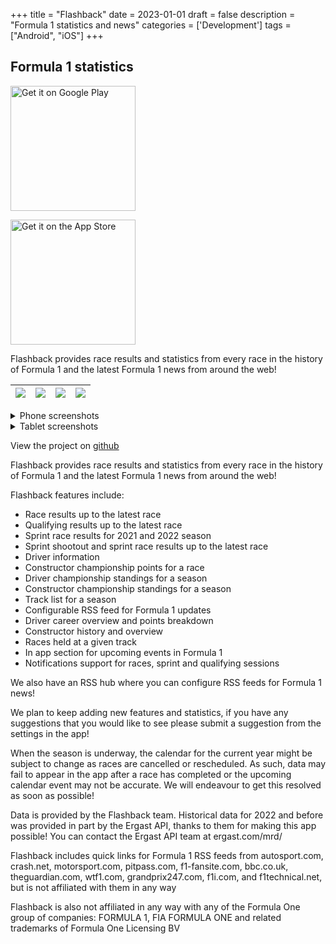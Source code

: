 +++
title = "Flashback"
date = 2023-01-01
draft = false
description = "Formula 1 statistics and news"
categories = ['Development']
tags = ["Android", "iOS"]
+++

## Formula 1 statistics

<a class="google-play" href='https://play.google.com/store/apps/details?id=tmg.flashback'><img width="200" alt='Get it on Google Play' src='/img/google-play.png'/></a> 

<a class="apple-appstore" href="https://apps.apple.com/us/app/flashback-f1-results/id6748612648"><img width="200" alt="Get it on the App Store" src='/img/app-store.png'></a>

Flashback provides race results and statistics from every race in the history of Formula 1 and the latest Formula 1 news from around the web!

| ![](/img/projects/flashback/phone/screenshot1.png) | ![](/img/projects/flashback/phone/screenshot2.png) | ![](/img/projects/flashback/phone/screenshot3.png) | ![](/img/projects/flashback/phone/screenshot4.png) | 
|---|---|---|---|

<details>

<summary>Phone screenshots</summary>

| ![](/img/projects/flashback/phone/screenshot1.png) | ![](/img/projects/flashback/phone/screenshot2.png) | ![](/img/projects/flashback/phone/screenshot3.png) | ![](/img/projects/flashback/phone/screenshot4.png) | 
|---|---|---|---|
| ![](/img/projects/flashback/phone/screenshot5.png) | ![](/img/projects/flashback/phone/screenshot6.png) | ![](/img/projects/flashback/phone/screenshot7.png) | ![](/img/projects/flashback/phone/screenshot8.png) | 

</details>

<details>

<summary>Tablet screenshots</summary>

| ![](/img/projects/flashback/tablet/screenshot1.png) | ![](/img/projects/flashback/tablet/screenshot2.png) | ![](/img/projects/flashback/tablet/screenshot3.png) | ![](/img/projects/flashback/tablet/screenshot4.png) | 
|---|---|---|---|
| ![](/img/projects/flashback/tablet/screenshot5.png) | ![](/img/projects/flashback/tablet/screenshot6.png) | ![](/img/projects/flashback/tablet/screenshot7.png) | ![](/img/projects/flashback/tablet/screenshot8.png) | 

</details>

View the project on [github](https://github.com/thementalgoose/kmp-flashback)

Flashback provides race results and statistics from every race in the history of Formula 1 and the latest Formula 1 news from around the web!

Flashback features include:
- Race results up to the latest race
- Qualifying results up to the latest race
- Sprint race results for 2021 and 2022 season
- Sprint shootout and sprint race results up to the latest race
- Driver information
- Constructor championship points for a race
- Driver championship standings for a season
- Constructor championship standings for a season
- Track list for a season
- Configurable RSS feed for Formula 1 updates
- Driver career overview and points breakdown
- Constructor history and overview
- Races held at a given track
- In app section for upcoming events in Formula 1
- Notifications support for races, sprint and qualifying sessions

We also have an RSS hub where you can configure RSS feeds for Formula 1 news!

We plan to keep adding new features and statistics, if you have any suggestions that you would like to see please submit a suggestion from the settings in the app!

When the season is underway, the calendar for the current year might be subject to change as races are cancelled or rescheduled. As such, data may fail to appear in the app after a race has completed or the upcoming calendar event may not be accurate. We will endeavour to get this resolved as soon as possible!

Data is provided by the Flashback team. Historical data for 2022 and before was provided in part by the Ergast API, thanks to them for making this app possible! You can contact the Ergast API team at ergast.com/mrd/

Flashback includes quick links for Formula 1 RSS feeds from autosport.com, crash.net, motorsport.com, pitpass.com, f1-fansite.com, bbc.co.uk, theguardian.com, wtf1.com, grandprix247.com, f1i.com, and f1technical.net, but is not affiliated with them in any way

Flashback is also not affiliated in any way with any of the Formula One group of companies: FORMULA 1, FIA FORMULA ONE and related trademarks of Formula One Licensing BV